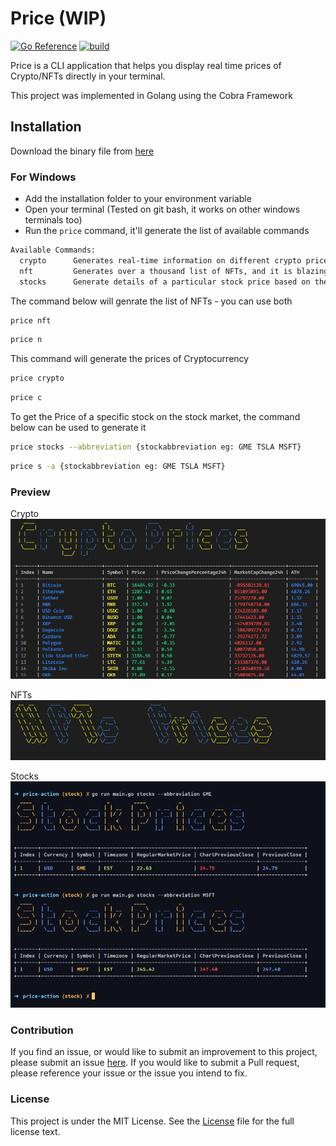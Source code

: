 # Price (WIP)

[![Go Reference](https://pkg.go.dev/badge/github.com/inuoshios/price-action.svg)](https://pkg.go.dev/github.com/inuoshios/price-action)
[![build](https://github.com/inuoshios/price-action/actions/workflows/release.yml/badge.svg)](https://github.com/inuoshios/price-action/actions/workflows/release.yml)

Price is a CLI application that helps you display real time prices of Crypto/NFTs directly in your terminal.

This project was implemented in Golang using the Cobra Framework

## Installation

Download the binary file from [here](https://github.com/inuoshios/price-action/releases)

### For Windows

- Add the installation folder to your environment variable
- Open your terminal (Tested on git bash, it works on other windows terminals too)
- Run the `price` command, it'll generate the list of available commands

```sh
Available Commands:
  crypto      Generates real-time information on different crypto prices 🚀
  nft         Generates over a thousand list of NFTs, and it is blazingly fast
  stocks      Generate details of a particular stock price based on the input given to it
```

The command below will genrate the list of NFTs - you can use both

```sh
price nft
```

```sh
price n
```

This command will generate the prices of Cryptocurrency

```sh
price crypto
```

```sh
price c
```

To get the Price of a specific stock on the stock market, the command below can be used to generate it

```sh
price stocks --abbreviation {stockabbreviation eg: GME TSLA MSFT}
```

```sh
price s -a {stockabbreviation eg: GME TSLA MSFT}
```

### Preview

Crypto
![Alt text](/image/crypto.png)

NFTs
![Alt text](/image/nfts.png)

Stocks
![Alt test](/image/stocks.png)

### Contribution

If you find an issue, or would like to submit an improvement to this project, please submit an issue [here](https://github.com/inuoshios/price-action/issues). If you would like to submit a Pull request, please reference your issue or the issue you intend to fix.

### License

This project is under the MIT License. See the [License](LICENSE) file for the full license text.
